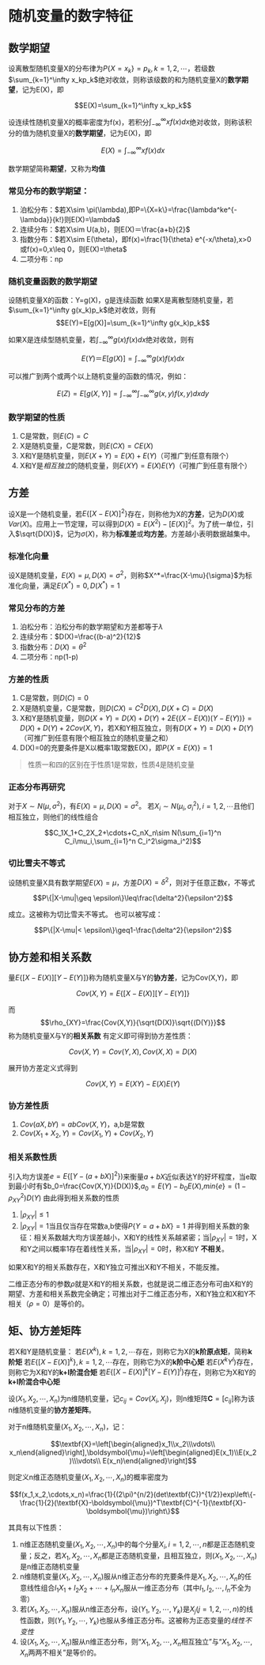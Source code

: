 # 随机变量的数字特征
## 数学期望
设离散型随机变量X的分布律为$P\{X=x_k\}=p_k,k=1,2,\cdots$，若级数$\sum_{k=1}^\infty x_kp_k$绝对收敛，则称该级数的和为随机变量X的**数学期望**，记为E(X)，即

$$E(X)=\sum_{k=1}^\infty x_kp_k$$

设连续性随机变量X的概率密度为f(x)，若积分$\int_{-\infty}^\infty xf(x)dx$绝对收敛，则称该积分的值为随机变量X的**数学期望**，记为E(X)，即

$$E(X)=\int_{-\infty}^\infty xf(x)dx$$

数学期望简称**期望**，又称为**均值**

### 常见分布的数学期望：
1. 泊松分布：$若X\sim \pi(\lambda),即P=\{X=k\}=\frac{\lambda^ke^{-\lambda}}{k!}则E(X)=\lambda$
2. 连续分布：$若X\sim U(a,b)，则E(X)＝\frac{a+b}{2}$
3. 指数分布：$若X\sim E(\theta)，即f(x)=\frac{1}{\theta} e^{-x/\theta},x>0或f(x)=0,x\leq 0，则E(X)=\theta$
4. 二项分布：np
### 随机变量函数的数学期望
设随机变量X的函数：Y=g(X)，g是连续函数
如果X是离散型随机变量，若$\sum_{k=1}^\infty g(x_k)p_k$绝对收敛，则有$$E(Y)=E[g(X)]=\sum_{k=1}^\infty g(x_k)p_k$$

如果X是连续型随机变量，若$\int_{-\infty}^\infty g(x)f(x)dx$绝对收敛，则有

$$E(Y)＝E[g(X)]=\int_{-\infty}^\infty g(x)f(x)dx$$

可以推广到两个或两个以上随机变量的函数的情况，例如：

$$E(Z)=E[g(X,Y)]=\int_{-\infty}^\infty \int_{-\infty}^\infty g(x,y)f(x,y)dxdy$$

### 数学期望的性质
1. C是常数，则$E(C)=C$
2. X是随机变量，C是常数，则$E(CX)=CE(X)$
3. X和Y是随机变量，则$E(X+Y)=E(X)+E(Y)$（可推广到任意有限个）
4. X和Y是*相互独立*的随机变量，则$E(XY)=E(X)E(Y)$（可推广到任意有限个）
## 方差
设X是一个随机变量，若$E\{[X-E(X)]^2\}$存在，则称他为X的**方差**，记为$D(X)$或$Var(X)$。应用上一节定理，可以得到$D(X)=E(X^2)-[E(X)]^2$。为了统一单位，引入$\sqrt{D(X)}$，记为$\sigma(X)$，称为**标准差**或**均方差**。方差越小表明数据越集中。
### 标准化向量
设X是随机变量，$E(X)=\mu,D(X)=\sigma^2$，则称$X^*=\frac{X-\mu}{\sigma}$为标准化向量，满足$E(X^*)=0,D(X^*)=1$
### 常见分布的方差
1. 泊松分布：泊松分布的数学期望和方差都等于$\lambda$
2. 连续分布：$D(X)=\frac{(b-a)^2}{12}$
3. 指数分布：$D(X)=\theta^2$
4. 二项分布：np(1-p)
### 方差的性质
1. C是常数，则$D(C)=0$
2. X是随机变量，C是常数，则$D(CX)=C^2D(X), D(X+C)=D(X)$
3. X和Y是随机变量，则$D(X+Y)=D(X)+D(Y)+2E\{(X-E(X))(Y-E(Y))\}=D(X)+D(Y)+2Cov(X,Y)$，若X和Y相互独立，则有$D(X+Y)=D(X)+D(Y)$（可推广到任意有限个相互独立的随机变量之和）
4. D(X)=0的充要条件是X以概率1取常数E(X)，即$P\{X=E(X)\}=1$
> 性质一和四的区别在于性质1是常数，性质4是随机变量
### 正态分布再研究
对于$X\sim N(\mu,\sigma^2)$，有$E(X)=\mu,D(X)=\sigma^2$。
若$X_i\sim N(\mu_i,\sigma_i^2),i=1,2,\cdots$且他们相互独立，则他们的线性组合

$$C_1X_1+C_2X_2+\cdots+C_nX_n\sim N(\sum_{i=1}^n C_i\mu_i,\sum_{i=1}^n C_i^2\sigma_i^2)$$

### 切比雪夫不等式
设随机变量X具有数学期望$E(X)=\mu$，方差$D(X)=\delta^2$，则对于任意正数$\epsilon$，不等式

$$P\{|X-\mu|\geq \epsilon\}\leq\frac{\delta^2}{\epsilon^2}$$

成立。这被称为切比雪夫不等式。
也可以被写成：

$$P\{|X-\mu|< \epsilon\}\geq1-\frac{\delta^2}{\epsilon^2}$$

## 协方差和相关系数
量$E\{[X-E(X)][Y-E(Y)]\}$称为随机变量X与Y的**协方差**，记为Cov(X,Y)，即

$$Cov(X,Y)=E\{[X-E(X)][Y-E(Y)]\}$$

而$$\rho_{XY}=\frac{Cov(X,Y)}{\sqrt{D(X)}\sqrt{(D(Y)}}$$称为随机变量X与Y的**相关系数**
有定义即可得到协方差性质：

$$Cov(X,Y)=Cov(Y,X),Cov(X,X)=D(X)$$

展开协方差定义式得到

$$Cov(X,Y)=E(XY)-E(X)E(Y)$$

### 协方差性质
1. $Cov(aX,bY)=abCov(X,Y)$，a,b是常数
2. $Cov(X_1+X_2,Y)=Cov(X_1,Y)+Cov(X_2,Y)$
### 相关系数性质
引入均方误差$e=E\{[Y-(a+bX)]^2\})$来衡量$a+bX$近似表达Y的好坏程度，当e取到最小时有$b_0=\frac{Cov(X,Y)}{D(X)}$,$a_0=E(Y)-b_0E(X)$,$min\{e\}=(1-\rho_{XY}^2)D(Y)$
由此得到相关系数的性质

1. $|\rho_{XY}|\leq 1$
2. $|\rho_{XY}|= 1$当且仅当存在常数a,b使得$P\{Y=a+bX\}=1$
并得到相关系数的象征：相关系数越大均方误差越小，X和Y的线性关系越紧密；当$|\rho_{XY}|=1$时，X和Y之间以概率1存在着线性关系，当$|\rho_{XY}|=0$时，称X和Y **不相关**。

如果X和Y的相关系数存在，X和Y独立可推出X和Y不相关，不能反推。

二维正态分布的参数$\rho$就是X和Y的相关系数，也就是说二维正态分布可由X和Y的期望、方差和相关系数完全确定；可推出对于二维正态分布，X和Y独立和X和Y不相关（$\rho=0$）是等价的。

## 矩、协方差矩阵

若X和Y是随机变量：
若$E(X^k),k=1,2,\cdots$存在，则称它为X的**k阶原点矩**，简称**k阶矩**
若$E\{[X-E(X)]^k\},k=1,2,\cdots$存在，则称它为X的**k阶中心矩**
若$E(X^kY^l)$存在，则称它为X和Y的**k+l阶混合矩**
若$E\{[X-E(X)]^k[Y-E(Y)]^l\}$存在，则称它为X和Y的**k+l阶混合中心矩**

设$(X_1,X_2,\cdots,X_n)$为n维随机变量，记$c_{ij}=Cov(X_i,X_j)$，则n维矩阵$\textbf{C}=[c_{ij}]$称为该n维随机变量的**协方差矩阵**。

对于n维随机变量$(X_1,X_2,\cdots,X_n)$，记：

$$\textbf{X}=\left[\begin{aligned}x_1\\x_2\\\vdots\\ x_n\end{aligned}\right],\boldsymbol{\mu}=\left[\begin{aligned}E(x_1)\\E(x_2)\\\vdots\\ E(x_n)\end{aligned}\right]$$

则定义n维正态随机变量$(X_1,X_2,\cdots,X_n)$的概率密度为

$$f(x_1,x_2,\cdots,x_n)=\frac{1}{(2\pi)^{n/2}(det\textbf{C})^{1/2}}exp\left\{-\frac{1}{2}(\textbf{X}-\boldsymbol{\mu})^T\textbf{C}^{-1}(\textbf{X}-\boldsymbol{\mu})\right\}$$

其具有以下性质：
1. n维正态随机变量$(X_1,X_2,\cdots,X_n)$中的每个分量$X_i,i=1,2,\cdots,n$都是正态随机变量；反之，若$X_1,X_2,\cdots,X_n$都是正态随机变量，且相互独立，则$(X_1,X_2,\cdots,X_n)$是n维正态随机变量
2. n维随机变量$(X_1,X_2,\cdots,X_n)$服从n维正态分布的充要条件是$X_1,X_2,\cdots,X_n$的任意线性组合$l_1X_1+l_2X_2+\cdots+l_nX_n$服从一维正态分布（其中$l_1,l_2,\cdots,l_n$不全为零）
3. 若$(X_1,X_2,\cdots,X_n)$服从n维正态分布，设$(Y_1,Y_2,\cdots,Y_k)$是$X_j(j=1,2,\cdots,n)$的线性函数，则$(Y_1,Y_2,\cdots,Y_k)$也服从多维正态分布。这被称为正态变量的*线性不变性*
4. 设$(X_1,X_2,\cdots,X_n)$服从n维正态分布，则“$X_1,X_2,\cdots,X_n$相互独立”与“$X_1,X_2,\cdots,X_n$两两不相关”是等价的。

